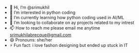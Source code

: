 - 👋 Hi, I’m @srimukhil
- 👀 I’m interested in python coding
- 🌱 I’m currently learning how python coding used in AI/ML
- 💞️ I’m looking to collaborate on ay projects related to my intrest
- 📫 How to reach me please email me anytime srimukhilabrecque@gmail.com
- 😄 Pronouns: she/her
- ⚡ Fun fact: i love fashon designing but ended up stuck in IT

<!---
srimukhil/srimukhil is a ✨ special ✨ repository because its `README.md` (this file) appears on your GitHub profile.
You can click the Preview link to take a look at your changes.
--->
